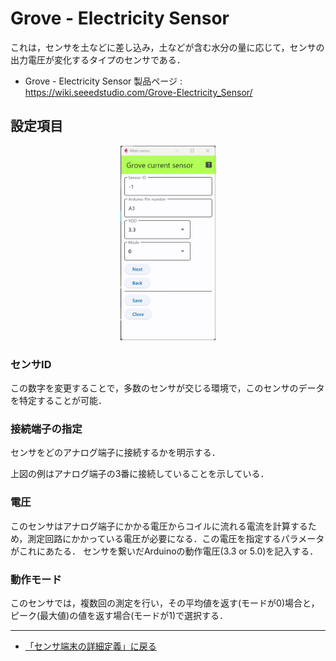 # Grove - Electricity Sensor

これは，センサを土などに差し込み，土などが含む水分の量に応じて，センサの出力電圧が変化するタイプのセンサである．

- Grove - Electricity Sensor 製品ページ : https://wiki.seeedstudio.com/Grove-Electricity_Sensor/


## 設定項目


<div style="text-align: center;">
<img src="../../images/editConfig_Grove_Current.png" width="30%">
</div>



### センサID
この数字を変更することで，多数のセンサが交じる環境で，このセンサのデータを特定することが可能．



### 接続端子の指定
センサをどのアナログ端子に接続するかを明示する．

上図の例はアナログ端子の3番に接続していることを示している．


### 電圧

このセンサはアナログ端子にかかる電圧からコイルに流れる電流を計算するため，測定回路にかかっている電圧が必要になる．この電圧を指定するパラメータがこれにあたる．
センサを繋いだArduinoの動作電圧(3.3 or 5.0)を記入する．


### 動作モード

このセンサでは，複数回の測定を行い，その平均値を返す(モードが0)場合と，ピーク(最大値)の値を返す場合(モードが1)で選択する．



***

- [「センサ端末の詳細定義」に戻る](../CodeGeneration/TotalDefinition.md)
